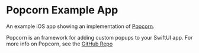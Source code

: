 #  Popcorn Example App

An example iOS app showing an implementation of [Popcorn](https://github.com/downtownjakebrown/Popcorn). 

Popcorn is an framework for adding custom popups to your SwiftUI app. For more info on Popcorn, see the [GitHub Repo](https://github.com/downtownjakebrown/Popcorn)
